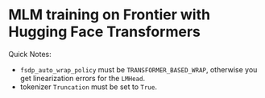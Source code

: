 # MLM training on Frontier with Hugging Face Transformers

Quick Notes:

* `fsdp_auto_wrap_policy` must be `TRANSFORMER_BASED_WRAP`, otherwise you get linearization errors for the `LMHead`.
* tokenizer `Truncation` must be set to `True`.